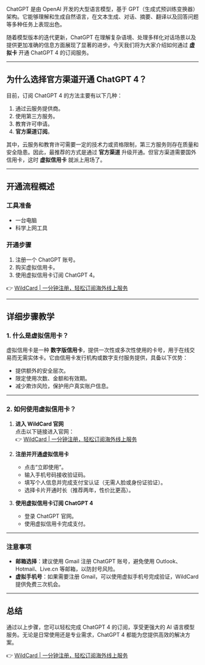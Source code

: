 ChatGPT 是由 OpenAI 开发的大型语言模型，基于 GPT（生成式预训练变换器）架构。它能够理解和生成自然语言，在文本生成、对话、摘要、翻译以及回答问题等多种任务上表现出色。

随着模型版本的迭代更新，ChatGPT 在理解复杂语境、处理多样化对话场景以及提供更加准确的信息方面展现了显著的进步。今天我们将为大家介绍如何通过 **虚拟卡** 开通 ChatGPT 4 的订阅服务。

---

## 为什么选择官方渠道开通 ChatGPT 4？

目前，订阅 ChatGPT 4 的方法主要有以下几种：

1. 通过云服务提供商。
2. 使用第三方服务。
3. 教育许可申请。
4. **官方渠道订阅**。

其中，云服务和教育许可需要一定的技术力或资格限制，第三方服务则存在质量和安全隐患。因此，最推荐的方式是通过 **官方渠道** 升级开通。但官方渠道需要国外信用卡，这时 **虚拟信用卡** 就派上用场了。

---

## 开通流程概述

### 工具准备

- 一台电脑
- 科学上网工具

### 开通步骤

1. 注册一个 ChatGPT 账号。
2. 购买虚拟信用卡。
3. 使用虚拟信用卡订阅 ChatGPT 4。

👉 [WildCard | 一分钟注册，轻松订阅海外线上服务](https://bit.ly/bewildcard)

---

## 详细步骤教学

### 1. 什么是虚拟信用卡？

虚拟信用卡是一种 **数字版信用卡**，提供一次性或多次性使用的卡号，用于在线交易而无需实体卡。它由信用卡发行机构或数字支付服务提供，具备以下优势：

- 提供额外的安全层次。
- 限定使用次数、金额和有效期。
- 减少欺诈风险，保护用户真实账户信息。

---

### 2. 如何使用虚拟信用卡？

1. **进入 WildCard 官网**  
   点击以下链接进入官网：  
   👉 [WildCard | 一分钟注册，轻松订阅海外线上服务](https://bit.ly/bewildcard)

2. **注册并开通虚拟信用卡**  
   - 点击“立即使用”。
   - 输入手机号码接收验证码。
   - 填写个人信息并完成支付宝认证（无需人脸或身份证验证）。
   - 选择卡片开通时长（推荐两年，性价比更高）。

3. **使用虚拟信用卡订阅 ChatGPT 4**  
   - 登录 ChatGPT 官网。
   - 使用虚拟信用卡完成支付。

---

### 注意事项

- **邮箱选择**：建议使用 Gmail 注册 ChatGPT 账号，避免使用 Outlook、Hotmail、Live.cn 等邮箱，以防封号风险。
- **虚拟手机号**：如果需要注册 Gmail，可以使用虚拟手机号完成验证，WildCard 提供免费三次机会。

---

## 总结

通过以上步骤，您可以轻松完成 ChatGPT 4 的订阅，享受更强大的 AI 语言模型服务。无论是日常使用还是专业需求，ChatGPT 4 都能为您提供高效的解决方案。

👉 [WildCard | 一分钟注册，轻松订阅海外线上服务](https://bit.ly/bewildcard)